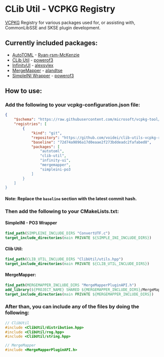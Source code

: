 # CLib Util - VCPKG Registry

[VCPKG](https://vcpkg.io) Registry for various packages used for, or assisting with, CommonLibSSE and SKSE plugin development.

## Currently included packages&colon;

* [AutoTOML](https://github.com/Ryan-rsm-McKenzie/AutoTOML) - [Ryan-rsm-McKenzie](https://github.com/Ryan-rsm-McKenzie)
* [CLib Util](https://github.com/powerof3/CLibUtil) - [powerof3](https://github.com/powerof3)
* [InfinityUI](https://github.com/alexsylex/InfinityUI) - [alexsylex](https://github.com/alexsylex)
* [MergeMapper](https://github.com/alandtse/MergeMapper) - [alandtse](https://github.com/alandtse)
* [SimpleINI Wrapper](https://github.com/powerof3/simpleini) - [powerof3](https://github.com/powerof3)

## How to use&colon;

### Add the following to your vcpkg-configuration.json file&colon;

```json
{
    "$schema": "https://raw.githubusercontent.com/microsoft/vcpkg-tool/main/docs/vcpkg-configuration.schema.json",
    "registries": [
        {
            "kind": "git",
            "repository": "https://github.com/voidei/clib-utils-vcpkg-repository",
            "baseline": "72d74a9896a17d0eaae2f273bddeadc2fafabed8",
            "packages": [
                "autotoml",
                "clib-util",
                "infinity-ui",
                "mergemapper",
                "simpleini-po3
            ]
        }
    ]
}
```

#### Note: Replace the `baseline` section with the latest commit hash&period;

### Then add the following to your CMakeLists.txt&colon;

#### SimpleINI - PO3 Wrapper

```cmake
find_path(SIMPLEINI_INCLUDE_DIRS "ConvertUTF.c")
target_include_directories(main PRIVATE ${SIMPLE_INI_INCLUDE_DIRS})
```

#### Clib Util&colon;

```cmake
find_path(CLIB_UTIL_INCLUDE_DIRS "ClibUtil/utils.hpp")
target_include_directories(main PRIVATE ${CLIB_UTIL_INCLUDE_DIRS})
```

#### MergeMapper&colon;

```cmake
find_path(MERGEMAPPER_INCLUDE_DIRS "MergeMapperPluginAPI.h")
add_library(${PROJECT_NAME} SHARED ${MERGEMAPPER_INCLUDE_DIRS}/MergeMapperPluginAPI.cpp)
target_include_directories(main PRIVATE ${MERGEMAPPER_INCLUDE_DIRS})
```

### After than, you can include any of the files by doing the following&colon;

```h
// ClibUtil
#include <ClibUtil/distribution.hpp>
#include <ClibUtil/rng.hpp>
#include <ClibUtil/string.hpp>

// MergeMapper
#include <MergeMapperPluginAPI.h>
```
